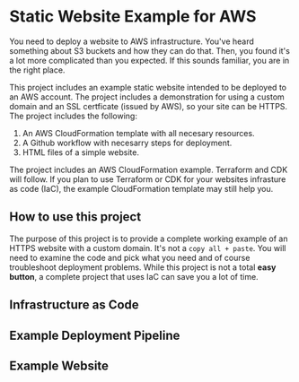 # Static Website Example for AWS

You need to deploy a website to AWS infrastructure. You've heard something about S3 buckets and how they can do that. Then, you found it's a lot more complicated than you expected. If this sounds familiar, you are in the right place.

This project includes an example static website intended to be deployed to an AWS account. The project includes a demonstration for using a custom domain and an SSL certficate (issued by AWS), so your site can be HTTPS. The project includes the following:
1. An AWS CloudFormation template with all necesary resources.
2. A Github workflow with necesarry steps for deployment.
3. HTML files of a simple website.

The project includes an AWS CloudFormation example. Terraform and CDK will follow. If you plan to use Terraform or CDK for your websites infrasture as code (IaC), the example CloudFormation template may still help you.

## How to use this project

The purpose of this project is to provide a complete working example of an HTTPS website with a custom domain. It's not a `copy all + paste`. You will need to examine the code and pick what you need and of course troubleshoot deployment problems. While this project is not a total __easy button__, a complete project that uses IaC can save you a lot of time.

## Infrastructure as Code

## Example Deployment Pipeline

## Example Website

